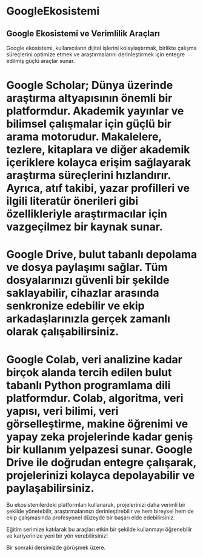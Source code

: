 # GoogleEkosistemi

## Google Ekosistemi ve Verimlilik Araçları

Google ekosistemi, kullanıcıların dijital işlerini kolaylaştırmak, birlikte çalışma süreçlerini optimize etmek ve araştırmalarını derinleştirmek için entegre edilmiş güçlü araçlar sunar.

# Google Scholar; Dünya üzerinde araştırma altyapısının önemli bir platformdur. Akademik yayınlar ve bilimsel çalışmalar için güçlü bir arama motorudur. Makalelere, tezlere, kitaplara ve diğer akademik içeriklere kolayca erişim sağlayarak araştırma süreçlerini hızlandırır. Ayrıca, atıf takibi, yazar profilleri ve ilgili literatür önerileri gibi özellikleriyle araştırmacılar için vazgeçilmez bir kaynak sunar.

# Google Drive, bulut tabanlı depolama ve dosya paylaşımı sağlar. Tüm dosyalarınızı güvenli bir şekilde saklayabilir, cihazlar arasında senkronize edebilir ve ekip arkadaşlarınızla gerçek zamanlı olarak çalışabilirsiniz.

# Google Colab, veri analizine kadar birçok alanda tercih edilen bulut tabanlı Python programlama dili platformdur. Colab, algoritma, veri yapısı, veri bilimi, veri görselleştirme, makine öğrenimi ve yapay zeka projelerinde kadar geniş bir kullanım yelpazesi sunar. Google Drive ile doğrudan entegre çalışarak, projelerinizi kolayca depolayabilir ve paylaşabilirsiniz.

Bu ekosistemlerdeki platformları kullanarak, projelerinizi daha verimli bir şekilde yönetebilir, araştırmalarınızı derinleştirebilir ve hem bireysel hem de ekip çalışmasında profesyonel düzeyde bir başarı elde edebilirsiniz. 

Eğitim serimize katılarak bu araçları etkin bir şekilde kullanmayı öğrenebilir ve kariyerinize yeni bir yön verebilirsiniz!

Bir sonraki dersimizde görüşmek üzere. 
